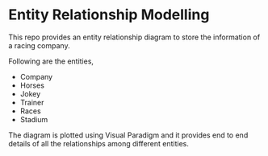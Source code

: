 # Entity Relationship Modelling

This repo provides an entity relationship diagram to store the information of a racing company.

Following are the entities,

* Company
* Horses
* Jokey
* Trainer
* Races
* Stadium

The diagram is plotted using Visual Paradigm and it provides end to end details of all the relationships among different entities.
